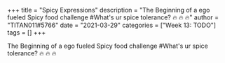 +++
title = "Spicy Expressions"
description = "The Beginning of a ego fueled Spicy food challenge #What's ur spice tolerance? 🔥 🔥 🔥"
author = "TITAN011#5766"
date = "2021-03-29"
categories = ["Week 13: TODO"]
tags = []
+++

The Beginning of a ego fueled Spicy food challenge #What's ur spice tolerance? 🔥 🔥 🔥

